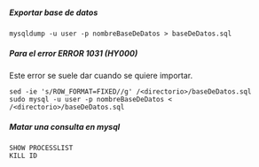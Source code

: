 
##### Exportar base de datos

````
mysqldump -u user -p nombreBaseDeDatos > baseDeDatos.sql

````
##### Para el error ERROR 1031 (HY000)

Este error se suele dar cuando se quiere importar.
````
sed -ie 's/ROW_FORMAT=FIXED//g' /<directorio>/baseDeDatos.sql 
sudo mysql -u user -p nombreBaseDeDatos < /<directorio>/baseDeDatos.sql 

````
##### Matar una consulta en mysql
````
SHOW PROCESSLIST
KILL ID
````

